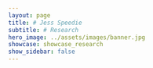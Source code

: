 ```yaml
---
layout: page
title: # Jess Speedie
subtitle: # Research
hero_image: ../assets/images/banner.jpg
showcase: showcase_research
show_sidebar: false
---
```


